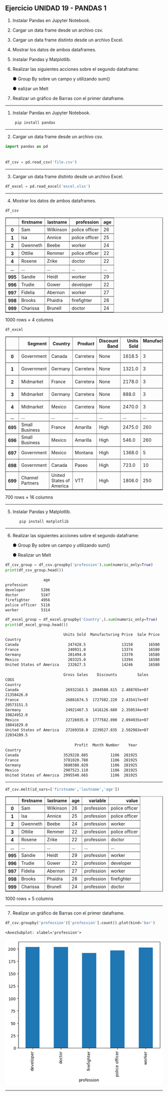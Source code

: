 ## Ejercicio UNIDAD 19 - PANDAS 1

 1.  Instalar Pandas en Jupyter Notebook.
 2.  Cargar un data frame desde un archivo csv.
 3. Cargar un data frame distinto desde un archivo Excel.
 4. Mostrar los datos de ambos dataframes.
 5. Instalar Pandas y Matplotlib.
 6. Realizar las siguientes acciones sobre el segundo dataframe:
 
	● Group By sobre un campo y utilizando sum()
	
	● ealizar un Melt
 7.  Realizar un gráfico de Barras con el primer dataframe.


---

 1.  Instalar Pandas en Jupyter Notebook.
 
          pip install pandas

----

 2.  Cargar un data frame desde un archivo csv.


```python
import pandas as pd


df_csv = pd.read_csv('file.csv')
```

---

 3. Cargar un data frame distinto desde un archivo Excel.


```python
df_excel = pd.read_excel('excel.xlsx')
```

---

4. Mostrar los datos de ambos dataframes.


```python
df_csv
```



<table border="1" class="dataframe">
  <thead>
    <tr style="text-align: right;">
      <th></th>
      <th>firstname</th>
      <th>lastname</th>
      <th>profession</th>
      <th>age</th>
    </tr>
  </thead>
  <tbody>
    <tr>
      <th>0</th>
      <td>Sam</td>
      <td>Wilkinson</td>
      <td>police officer</td>
      <td>26</td>
    </tr>
    <tr>
      <th>1</th>
      <td>Isa</td>
      <td>Annice</td>
      <td>police officer</td>
      <td>25</td>
    </tr>
    <tr>
      <th>2</th>
      <td>Gwenneth</td>
      <td>Beebe</td>
      <td>worker</td>
      <td>24</td>
    </tr>
    <tr>
      <th>3</th>
      <td>Ottilie</td>
      <td>Remmer</td>
      <td>police officer</td>
      <td>22</td>
    </tr>
    <tr>
      <th>4</th>
      <td>Rosene</td>
      <td>Zrike</td>
      <td>doctor</td>
      <td>22</td>
    </tr>
    <tr>
      <th>...</th>
      <td>...</td>
      <td>...</td>
      <td>...</td>
      <td>...</td>
    </tr>
    <tr>
      <th>995</th>
      <td>Sandie</td>
      <td>Heidt</td>
      <td>worker</td>
      <td>29</td>
    </tr>
    <tr>
      <th>996</th>
      <td>Trudie</td>
      <td>Gower</td>
      <td>developer</td>
      <td>22</td>
    </tr>
    <tr>
      <th>997</th>
      <td>Fidelia</td>
      <td>Abernon</td>
      <td>worker</td>
      <td>27</td>
    </tr>
    <tr>
      <th>998</th>
      <td>Brooks</td>
      <td>Phaidra</td>
      <td>firefighter</td>
      <td>28</td>
    </tr>
    <tr>
      <th>999</th>
      <td>Charissa</td>
      <td>Brunell</td>
      <td>doctor</td>
      <td>24</td>
    </tr>
  </tbody>
</table>
<p>1000 rows × 4 columns</p>
</div>




```python
df_excel
```




<div>
<style scoped>
    .dataframe tbody tr th:only-of-type {
        vertical-align: middle;
    }

    .dataframe tbody tr th {
        vertical-align: top;
    }

    .dataframe thead th {
        text-align: right;
    }
</style>
<table border="1" class="dataframe">
  <thead>
    <tr style="text-align: right;">
      <th></th>
      <th>Segment</th>
      <th>Country</th>
      <th>Product</th>
      <th>Discount Band</th>
      <th>Units Sold</th>
      <th>Manufacturing Price</th>
      <th>Sale Price</th>
      <th>Gross Sales</th>
      <th>Discounts</th>
      <th>Sales</th>
      <th>COGS</th>
      <th>Profit</th>
      <th>Date</th>
      <th>Month Number</th>
      <th>Month Name</th>
      <th>Year</th>
    </tr>
  </thead>
  <tbody>
    <tr>
      <th>0</th>
      <td>Government</td>
      <td>Canada</td>
      <td>Carretera</td>
      <td>None</td>
      <td>1618.5</td>
      <td>3</td>
      <td>20</td>
      <td>32370.0</td>
      <td>0.00</td>
      <td>32370.00</td>
      <td>16185.0</td>
      <td>16185.00</td>
      <td>2014-01-01</td>
      <td>1</td>
      <td>January</td>
      <td>2014</td>
    </tr>
    <tr>
      <th>1</th>
      <td>Government</td>
      <td>Germany</td>
      <td>Carretera</td>
      <td>None</td>
      <td>1321.0</td>
      <td>3</td>
      <td>20</td>
      <td>26420.0</td>
      <td>0.00</td>
      <td>26420.00</td>
      <td>13210.0</td>
      <td>13210.00</td>
      <td>2014-01-01</td>
      <td>1</td>
      <td>January</td>
      <td>2014</td>
    </tr>
    <tr>
      <th>2</th>
      <td>Midmarket</td>
      <td>France</td>
      <td>Carretera</td>
      <td>None</td>
      <td>2178.0</td>
      <td>3</td>
      <td>15</td>
      <td>32670.0</td>
      <td>0.00</td>
      <td>32670.00</td>
      <td>21780.0</td>
      <td>10890.00</td>
      <td>2014-06-01</td>
      <td>6</td>
      <td>June</td>
      <td>2014</td>
    </tr>
    <tr>
      <th>3</th>
      <td>Midmarket</td>
      <td>Germany</td>
      <td>Carretera</td>
      <td>None</td>
      <td>888.0</td>
      <td>3</td>
      <td>15</td>
      <td>13320.0</td>
      <td>0.00</td>
      <td>13320.00</td>
      <td>8880.0</td>
      <td>4440.00</td>
      <td>2014-06-01</td>
      <td>6</td>
      <td>June</td>
      <td>2014</td>
    </tr>
    <tr>
      <th>4</th>
      <td>Midmarket</td>
      <td>Mexico</td>
      <td>Carretera</td>
      <td>None</td>
      <td>2470.0</td>
      <td>3</td>
      <td>15</td>
      <td>37050.0</td>
      <td>0.00</td>
      <td>37050.00</td>
      <td>24700.0</td>
      <td>12350.00</td>
      <td>2014-06-01</td>
      <td>6</td>
      <td>June</td>
      <td>2014</td>
    </tr>
    <tr>
      <th>...</th>
      <td>...</td>
      <td>...</td>
      <td>...</td>
      <td>...</td>
      <td>...</td>
      <td>...</td>
      <td>...</td>
      <td>...</td>
      <td>...</td>
      <td>...</td>
      <td>...</td>
      <td>...</td>
      <td>...</td>
      <td>...</td>
      <td>...</td>
      <td>...</td>
    </tr>
    <tr>
      <th>695</th>
      <td>Small Business</td>
      <td>France</td>
      <td>Amarilla</td>
      <td>High</td>
      <td>2475.0</td>
      <td>260</td>
      <td>300</td>
      <td>742500.0</td>
      <td>111375.00</td>
      <td>631125.00</td>
      <td>618750.0</td>
      <td>12375.00</td>
      <td>2014-03-01</td>
      <td>3</td>
      <td>March</td>
      <td>2014</td>
    </tr>
    <tr>
      <th>696</th>
      <td>Small Business</td>
      <td>Mexico</td>
      <td>Amarilla</td>
      <td>High</td>
      <td>546.0</td>
      <td>260</td>
      <td>300</td>
      <td>163800.0</td>
      <td>24570.00</td>
      <td>139230.00</td>
      <td>136500.0</td>
      <td>2730.00</td>
      <td>2014-10-01</td>
      <td>10</td>
      <td>October</td>
      <td>2014</td>
    </tr>
    <tr>
      <th>697</th>
      <td>Government</td>
      <td>Mexico</td>
      <td>Montana</td>
      <td>High</td>
      <td>1368.0</td>
      <td>5</td>
      <td>7</td>
      <td>9576.0</td>
      <td>1436.40</td>
      <td>8139.60</td>
      <td>6840.0</td>
      <td>1299.60</td>
      <td>2014-02-01</td>
      <td>2</td>
      <td>February</td>
      <td>2014</td>
    </tr>
    <tr>
      <th>698</th>
      <td>Government</td>
      <td>Canada</td>
      <td>Paseo</td>
      <td>High</td>
      <td>723.0</td>
      <td>10</td>
      <td>7</td>
      <td>5061.0</td>
      <td>759.15</td>
      <td>4301.85</td>
      <td>3615.0</td>
      <td>686.85</td>
      <td>2014-04-01</td>
      <td>4</td>
      <td>April</td>
      <td>2014</td>
    </tr>
    <tr>
      <th>699</th>
      <td>Channel Partners</td>
      <td>United States of America</td>
      <td>VTT</td>
      <td>High</td>
      <td>1806.0</td>
      <td>250</td>
      <td>12</td>
      <td>21672.0</td>
      <td>3250.80</td>
      <td>18421.20</td>
      <td>5418.0</td>
      <td>13003.20</td>
      <td>2014-05-01</td>
      <td>5</td>
      <td>May</td>
      <td>2014</td>
    </tr>
  </tbody>
</table>
<p>700 rows × 16 columns</p>
</div>



---


 5. Instalar Pandas y Matplotlib.

           pip install matplotlib

---

 6. Realizar las siguientes acciones sobre el segundo dataframe:

	●  Group By sobre un campo y utilizando sum()
		
	●  Realizar un Melt


```python
df_csv_group = df_csv.groupby('profession').sum(numeric_only=True)
print(df_csv_group.head())
```

                     age
    profession          
    developer       5286
    doctor          5247
    firefighter     4956
    police officer  5116
    worker          5314



```python
df_excel_group = df_excel.groupby('Country',).sum(numeric_only=True)
print(df_excel_group.head())
```

                              Units Sold  Manufacturing Price  Sale Price  
    Country                                                                 
    Canada                      247428.5                13150       16580   
    France                      240931.0                13374       16580   
    Germany                     201494.0                13370       16580   
    Mexico                      203325.0                13394       16580   
    United States of America    232627.5                14246       16580   
    
                              Gross Sales    Discounts         Sales        COGS  
    Country                                                                        
    Canada                     26932163.5  2044508.615  2.488765e+07  21358426.0   
    France                     26081674.5  1727502.220  2.435417e+07  20573151.5   
    Germany                    24921467.5  1416126.680  2.350534e+07  19824952.0   
    Mexico                     22726935.0  1777582.890  2.094935e+07  18041829.0   
    United States of America   27269358.0  2239527.835  2.502983e+07  22034289.5   
    
                                   Profit  Month Number    Year  
    Country                                                      
    Canada                    3529228.885          1106  281925  
    France                    3781020.780          1106  281925  
    Germany                   3680388.820          1106  281925  
    Mexico                    2907523.110          1106  281925  
    United States of America  2995540.665          1106  281925  


- - - 


```python
df_csv.melt(id_vars=['firstname','lastname','age'])
```




<div>
<style scoped>
    .dataframe tbody tr th:only-of-type {
        vertical-align: middle;
    }

    .dataframe tbody tr th {
        vertical-align: top;
    }

    .dataframe thead th {
        text-align: right;
    }
</style>
<table border="1" class="dataframe">
  <thead>
    <tr style="text-align: right;">
      <th></th>
      <th>firstname</th>
      <th>lastname</th>
      <th>age</th>
      <th>variable</th>
      <th>value</th>
    </tr>
  </thead>
  <tbody>
    <tr>
      <th>0</th>
      <td>Sam</td>
      <td>Wilkinson</td>
      <td>26</td>
      <td>profession</td>
      <td>police officer</td>
    </tr>
    <tr>
      <th>1</th>
      <td>Isa</td>
      <td>Annice</td>
      <td>25</td>
      <td>profession</td>
      <td>police officer</td>
    </tr>
    <tr>
      <th>2</th>
      <td>Gwenneth</td>
      <td>Beebe</td>
      <td>24</td>
      <td>profession</td>
      <td>worker</td>
    </tr>
    <tr>
      <th>3</th>
      <td>Ottilie</td>
      <td>Remmer</td>
      <td>22</td>
      <td>profession</td>
      <td>police officer</td>
    </tr>
    <tr>
      <th>4</th>
      <td>Rosene</td>
      <td>Zrike</td>
      <td>22</td>
      <td>profession</td>
      <td>doctor</td>
    </tr>
    <tr>
      <th>...</th>
      <td>...</td>
      <td>...</td>
      <td>...</td>
      <td>...</td>
      <td>...</td>
    </tr>
    <tr>
      <th>995</th>
      <td>Sandie</td>
      <td>Heidt</td>
      <td>29</td>
      <td>profession</td>
      <td>worker</td>
    </tr>
    <tr>
      <th>996</th>
      <td>Trudie</td>
      <td>Gower</td>
      <td>22</td>
      <td>profession</td>
      <td>developer</td>
    </tr>
    <tr>
      <th>997</th>
      <td>Fidelia</td>
      <td>Abernon</td>
      <td>27</td>
      <td>profession</td>
      <td>worker</td>
    </tr>
    <tr>
      <th>998</th>
      <td>Brooks</td>
      <td>Phaidra</td>
      <td>28</td>
      <td>profession</td>
      <td>firefighter</td>
    </tr>
    <tr>
      <th>999</th>
      <td>Charissa</td>
      <td>Brunell</td>
      <td>24</td>
      <td>profession</td>
      <td>doctor</td>
    </tr>
  </tbody>
</table>
<p>1000 rows × 5 columns</p>
</div>



---

 7.  Realizar un gráfico de Barras con el primer dataframe.


```python
df_csv.groupby('profession')['profession'].count().plot(kind='bar')
```




    <AxesSubplot: xlabel='profession'>




    
![png](notebook_files/notebook_24_1.png)
    


---
